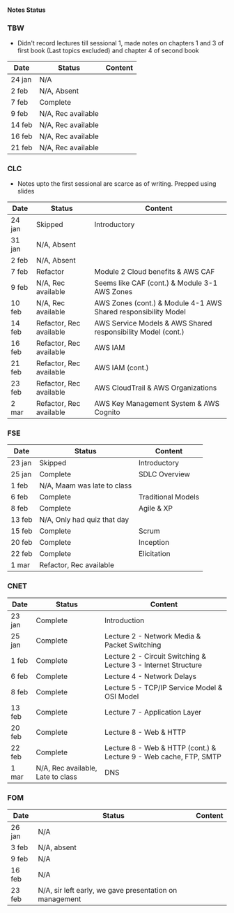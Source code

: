 #### Notes Status

### TBW
- Didn't record lectures till sessional 1, made notes on chapters 1 and 3 of first book (Last topics excluded) and chapter 4 of second book

| Date   | Status             | Content |
| ------ | ------------------ | ------- |
| 24 jan | N/A                |         |
| 2 feb  | N/A, Absent        |         |
| 7 feb  | Complete           |         |
| 9 feb  | N/A, Rec available |         |
| 14 feb | N/A, Rec available |         |
| 16 feb | N/A, Rec available |         |
| 21 feb | N/A, Rec available |         |

### CLC
- Notes upto the first sessional are scarce as of writing. Prepped using slides

| Date   | Status                  | Content                                                        |
| ------ | ----------------------- | -------------------------------------------------------------- |
| 24 jan | Skipped                 | Introductory                                                   |
| 31 jan | N/A, Absent             |                                                                |
| 2 feb  | N/A, Absent             |                                                                |
| 7 feb  | Refactor                | Module 2 Cloud benefits & AWS CAF                              |
| 9 feb  | N/A, Rec available      | Seems like CAF (cont.) & Module 3-1 AWS Zones                  |
| 10 feb | N/A, Rec available      | AWS Zones (cont.) & Module 4-1 AWS Shared responsibility Model |
| 14 feb | Refactor, Rec available | AWS Service Models & AWS Shared responsibility Model (cont.)   |
| 16 feb | Refactor, Rec available | AWS IAM                                                        |
| 21 feb | Refactor, Rec available | AWS IAM (cont.)                                                |
| 23 feb | Refactor, Rec available | AWS CloudTrail & AWS Organizations                             |
| 2 mar  | Refactor, Rec available | AWS Key Management System & AWS Cognito                        | 


### FSE
| Date   | Status                      | Content            |
| ------ | --------------------------- | ------------------ |
| 23 jan | Skipped                     | Introductory       |
| 25 jan | Complete                    | SDLC Overview      |
| 1 feb  | N/A, Maam was late to class |                    |
| 6 feb  | Complete                    | Traditional Models |
| 8 feb  | Complete                    | Agile & XP         |
| 13 feb | N/A, Only had quiz that day |                    |
| 15 feb | Complete                    | Scrum              |
| 20 feb | Complete                    | Inception          |
| 22 feb | Complete                    | Elicitation        |
| 1 mar  | Refactor, Rec available     |                    |

### CNET
| Date   | Status                            | Content                                                           |
| ------ | --------------------------------- | ----------------------------------------------------------------- |
| 23 jan | Complete                          | Introduction                                                      |
| 25 jan | Complete                          | Lecture 2 - Network Media & Packet Switching                      |
| 1 feb  | Complete                          | Lecture 2 - Circuit Switching & Lecture 3 - Internet Structure    |
| 6 feb  | Complete                          | Lecture 4 - Network Delays                                        |
| 8 feb  | Complete                          | Lecture 5 - TCP/IP Service Model & OSI Model                      |
| 13 feb | Complete                          | Lecture 7 - Application Layer                                     |
| 20 feb | Complete                          | Lecture 8 - Web & HTTP                                            |
| 22 feb | Complete                          | Lecture 8 - Web & HTTP (cont.) & Lecture 9 - Web cache, FTP, SMTP |
| 1 mar  | N/A, Rec available, Late to class | DNS                                                               | 

### FOM
| Date   | Status                                                  | Content |
| ------ | ------------------------------------------------------- | ------- |
| 26 jan | N/A                                                     |         |
| 3 feb  | N/A, absent                                             |         |
| 9 feb  | N/A                                                     |         |
| 16 feb | N/A                                                     |         |
| 23 feb | N/A, sir left early, we gave presentation on management |         |
